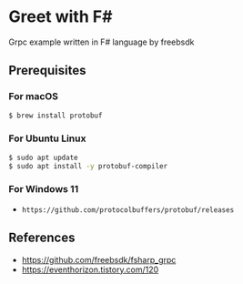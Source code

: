 # Greet with F#

Grpc example written in F# language by freebsdk

## Prerequisites

### For macOS

```bash
$ brew install protobuf
```

### For Ubuntu Linux

```bash
$ sudo apt update
$ sudo apt install -y protobuf-compiler
```

### For Windows 11

- `https://github.com/protocolbuffers/protobuf/releases`

## References

- https://github.com/freebsdk/fsharp_grpc
- https://eventhorizon.tistory.com/120
